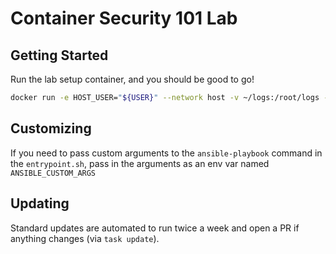 # Container Security 101 Lab

## Getting Started

Run the lab setup container, and you should be good to go!

```bash
docker run -e HOST_USER="${USER}" --network host -v ~/logs:/root/logs -v ~/.ssh:/root/.ssh jonzeolla/labs:container-security-101
```

## Customizing

If you need to pass custom arguments to the `ansible-playbook` command in the `entrypoint.sh`, pass in the arguments as an env var named `ANSIBLE_CUSTOM_ARGS`

## Updating

Standard updates are automated to run twice a week and open a PR if anything changes (via `task update`).
